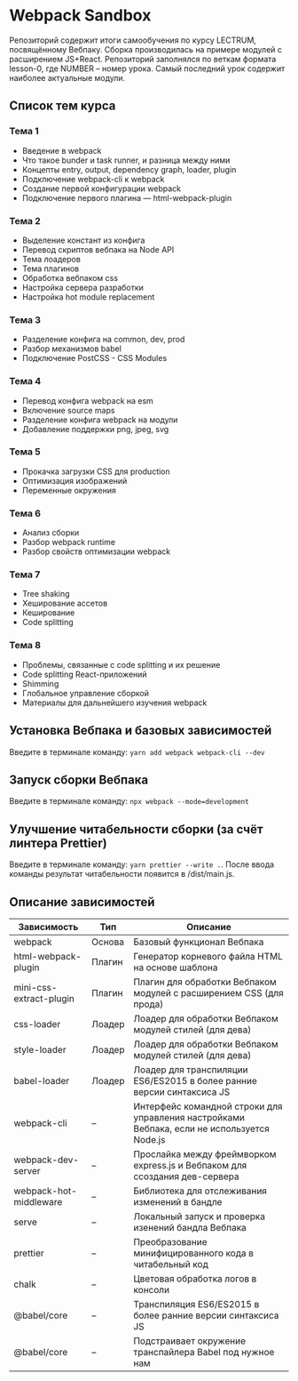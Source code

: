 # Webpack Sandbox

Репозиторий содержит итоги самообучения по курсу LECTRUM, посвящённому Вебпаку.
Сборка производилась на примере модулей с расширением JS+React.
Репозиторий заполнялся по веткам формата lesson-0<NUMBER>, где NUMBER – номер урока.
Самый последний урок содержит наиболее актуальные модули.

## Список тем курса

### Тема 1

- Введение в webpack
- Что такое bunder и task runner, и разница между ними
- Концепты entry, output, dependency graph, loader, plugin
- Подключение webpack-cli к webpack
- Создание первой конфигурации webpack
- Подключение первого плагина — html-webpack-plugin

### Тема 2

- Выделение констант из конфига
- Перевод скриптов вебпака на Node API
- Тема лоадеров
- Тема плагинов
- Обработка вебпаком css
- Настройка сервера разработки
- Настройка hot module replacement

### Тема 3

- Разделение конфига на common, dev, prod
- Разбор механизмов babel
- Подключение PostCSS - CSS Modules

### Тема 4

- Перевод конфига webpack на esm
- Включение source maps
- Разделение конфига webpack на модули
- Добавление поддержки png, jpeg, svg

### Тема 5

- Прокачка загрузки CSS для production
- Оптимизация изображений
- Переменные окружения

### Тема 6

- Анализ сборки
- Разбор webpack runtime
- Разбор свойств оптимизации webpack

### Тема 7

- Tree shaking
- Хеширование ассетов
- Кеширование
- Code splitting

### Тема 8

- Проблемы, связанные с code splitting и их решение
- Code splitting React-приложений
- Shimming
- Глобальное управление сборкой
- Материалы для дальнейшего изучения webpack

## Установка Вебпака и базовых зависимостей

Введите в терминале команду: `yarn add webpack webpack-cli --dev`

## Запуск сборки Вебпака

Введите в терминале команду: `npx webpack --mode=development`

## Улучшение читабельности сборки (за счёт линтера Prettier)

Введите в терминале команду: `yarn prettier --write .`.
После ввода команды результат читабельности появится в /dist/main.js.

## Описание зависимостей

| Зависимость             | Тип    | Описание                                                                                    |
| ----------------------- | ------ | ------------------------------------------------------------------------------------------- |
| webpack                 | Основа | Базовый функционал Вебпака                                                                  |
| html-webpack-plugin     | Плагин | Генератор корневого файла HTML на основе шаблона                                            |
| mini-css-extract-plugin | Плагин | Плагин для обработки Вебпаком модулей с расширением CSS (для прода)                         |
| css-loader              | Лоадер | Лоадер для обработки Вебпаком модулей стилей (для дева)                                     |
| style-loader            | Лоадер | Лоадер для обработки Вебпаком модулей стилей (для дева)                                     |
| babel-loader            | Лоадер | Лоадер для транспиляции ES6/ES2015 в более ранние версии синтаксиса JS                      |
| webpack-cli             | –      | Интерфейс командной строки для управления настройками Вебпака, если не используется Node.js |
| webpack-dev-server      | –      | Прослайка между фреймворком express.js и Вебпаком для ссоздания дев-сервера                 |
| webpack-hot-middleware  | –      | Библиотека для отслеживания изменений в бандле                                              |
| serve                   | –      | Локальный запуск и проверка изенений бандла Вебпака                                         |
| prettier                | –      | Преобразование минифицированного кода в читабельный код                                     |
| chalk                   | –      | Цветовая обработка логов в консоли                                                          |
| @babel/core             | –      | Транспиляция ES6/ES2015 в более ранние версии синтаксиса JS                                 |
| @babel/core             | –      | Подстраивает окружение транспайлера Babel под нужное нам                                    |
